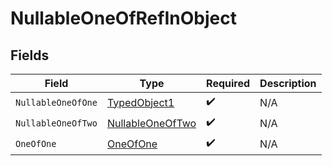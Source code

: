 # NullableOneOfRefInObject


## Fields

| Field                                                       | Type                                                        | Required                                                    | Description                                                 |
| ----------------------------------------------------------- | ----------------------------------------------------------- | ----------------------------------------------------------- | ----------------------------------------------------------- |
| `NullableOneOfOne`                                          | [TypedObject1](../../Models/Shared/TypedObject1.md)         | :heavy_check_mark:                                          | N/A                                                         |
| `NullableOneOfTwo`                                          | [NullableOneOfTwo](../../Models/Shared/NullableOneOfTwo.md) | :heavy_check_mark:                                          | N/A                                                         |
| `OneOfOne`                                                  | [OneOfOne](../../Models/Shared/OneOfOne.md)                 | :heavy_check_mark:                                          | N/A                                                         |